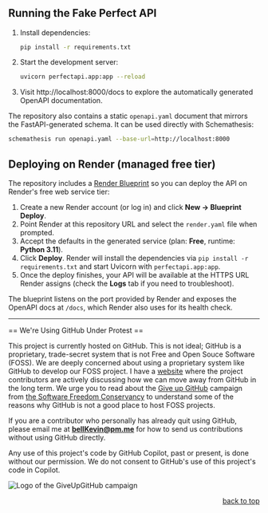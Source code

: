 <a name="readme-top"></a>

# 

## Running the Fake Perfect API

1. Install dependencies:
   ```bash
   pip install -r requirements.txt
   ```
2. Start the development server:
   ```bash
   uvicorn perfectapi.app:app --reload
   ```
3. Visit http://localhost:8000/docs to explore the automatically generated OpenAPI documentation.

The repository also contains a static `openapi.yaml` document that mirrors the FastAPI-generated schema. It can be used directly with Schemathesis:

```bash
schemathesis run openapi.yaml --base-url=http://localhost:8000
```

## Deploying on Render (managed free tier)

The repository includes a [Render Blueprint](render.yaml) so you can deploy the API on Render's free web service tier:

1. Create a new Render account (or log in) and click **New → Blueprint Deploy**.
2. Point Render at this repository URL and select the `render.yaml` file when prompted.
3. Accept the defaults in the generated service (plan: **Free**, runtime: **Python 3.11**).
4. Click **Deploy**. Render will install the dependencies via `pip install -r requirements.txt` and start Uvicorn with `perfectapi.app:app`.
5. Once the deploy finishes, your API will be available at the HTTPS URL Render assigns (check the **Logs** tab if you need to troubleshoot).

The blueprint listens on the port provided by Render and exposes the OpenAPI docs at `/docs`, which Render also uses for its health check.

--------------------------------------------------------------------------------------------------------------------------
== We're Using GitHub Under Protest ==

This project is currently hosted on GitHub.  This is not ideal; GitHub is a
proprietary, trade-secret system that is not Free and Open Souce Software
(FOSS).  We are deeply concerned about using a proprietary system like GitHub
to develop our FOSS project. I have a [website](https://bellKevin.me) where the
project contributors are actively discussing how we can move away from GitHub
in the long term.  We urge you to read about the [Give up GitHub](https://GiveUpGitHub.org) campaign 
from [the Software Freedom Conservancy](https://sfconservancy.org) to understand some of the reasons why GitHub is not 
a good place to host FOSS projects.

If you are a contributor who personally has already quit using GitHub, please
email me at **bellKevin@pm.me** for how to send us contributions without
using GitHub directly.

Any use of this project's code by GitHub Copilot, past or present, is done
without our permission.  We do not consent to GitHub's use of this project's
code in Copilot.

![Logo of the GiveUpGitHub campaign](https://sfconservancy.org/img/GiveUpGitHub.png)

<p align="right"><a href="#readme-top">back to top</a></p>
